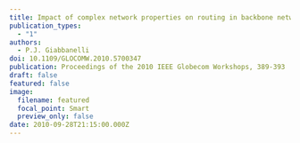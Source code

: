 ```yaml
---
title: Impact of complex network properties on routing in backbone networks
publication_types:
  - "1"
authors:
  - P.J. Giabbanelli
doi: 10.1109/GLOCOMW.2010.5700347
publication: Proceedings of the 2010 IEEE Globecom Workshops, 389-393
draft: false
featured: false
image:
  filename: featured
  focal_point: Smart
  preview_only: false
date: 2010-09-28T21:15:00.000Z
---
```

